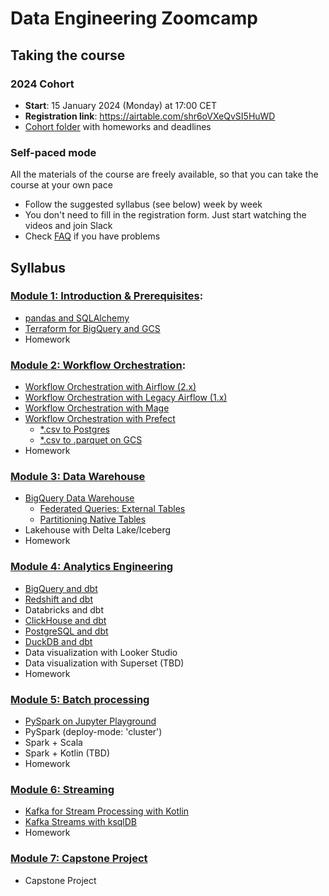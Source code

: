 # Data Engineering Zoomcamp

## Taking the course

### 2024 Cohort

* **Start**: 15 January 2024 (Monday) at 17:00 CET
* **Registration link**: https://airtable.com/shr6oVXeQvSI5HuWD
* [Cohort folder](https://github.com/DataTalksClub/data-engineering-zoomcamp/tree/main/cohorts/2024) with homeworks and deadlines

### Self-paced mode

All the materials of the course are freely available, so that you
can take the course at your own pace

* Follow the suggested syllabus (see below) week by week
* You don't need to fill in the registration form. Just start watching the videos and join Slack
* Check [FAQ](https://docs.google.com/document/d/19bnYs80DwuUimHM65UV3sylsCn2j1vziPOwzBwQrebw/edit?usp=sharing) if you have problems


## Syllabus 

### [Module 1: Introduction & Prerequisites](week_1_basics_n_setup):
* [pandas and SQLAlchemy](week_1_basics_n_setup/pandas_sqlalchemy)
* [Terraform for BigQuery and GCS](week_1_basics_n_setup/terraform-gcp)
* Homework

### [Module 2: Workflow Orchestration](week_2_workflow_orchestration):
* [Workflow Orchestration with Airflow (2.x)](week_2_workflow_orchestration/airflow)
* [Workflow Orchestration with Legacy Airflow (1.x)](week_2_workflow_orchestration/airflow-legacy)
* [Workflow Orchestration with Mage](week_2_workflow_orchestration/mage)
* [Workflow Orchestration with Prefect](week_2_workflow_orchestration/prefect)
  * [*.csv to Postgres](week_2_workflow_orchestration/prefect/flows/sqlalchemy_ingest.py)
  * [*.csv to .parquet on GCS](week_2_workflow_orchestration/prefect/flows/web_csv_to_gcs.py)
* Homework

### [Module 3: Data Warehouse](week_3_data_warehouse)
* [BigQuery Data Warehouse](week_3_data_warehouse/bigquery)
  * [Federated Queries: External Tables](week_3_data_warehouse/bigquery/nyc_trip_record_data_create_ext_tables.sql)
  * [Partitioning Native Tables](week_3_data_warehouse/bigquery/nyc_trip_record_data_create_tables.sql)
* Lakehouse with Delta Lake/Iceberg
* Homework

### [Module 4: Analytics Engineering](week_4_analytics_engineering)
* [BigQuery and dbt](week_4_analytics_engineering/bigquery)
* [Redshift and dbt](week_4_analytics_engineering/redshift)
* Databricks and dbt
* [ClickHouse and dbt](week_4_analytics_engineering/clickhouse)
* [PostgreSQL and dbt](week_4_analytics_engineering/postgres)
* [DuckDB and dbt](week_4_analytics_engineering/duckdb)
* Data visualization with Looker Studio
* Data visualization with Superset (TBD)
* Homework

### [Module 5: Batch processing](week_5_batch_processing)
* [PySpark on Jupyter Playground](week_5_batch_processing/pyspark/notebooks/)
* PySpark (deploy-mode: 'cluster')  
* Spark + Scala
* Spark + Kotlin (TBD)
* Homework

### [Module 6: Streaming](week_6_stream_processing)
* [Kafka for Stream Processing with Kotlin](week_6_stream_processing/kotlin)
* [Kafka Streams with ksqlDB](week_6_stream_processing/ksqldb)
* Homework

### [Module 7: Capstone Project](week_7_capstone_project)
* Capstone Project
